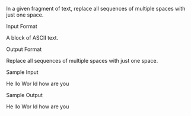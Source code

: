 In a given fragment of text, replace all sequences of multiple spaces with just one space.

Input Format

A block of ASCII text.

Output Format

Replace all sequences of multiple spaces with just one space.

Sample Input

He  llo
Wor  ld
how  are  you

Sample Output

He llo
Wor ld
how are you
